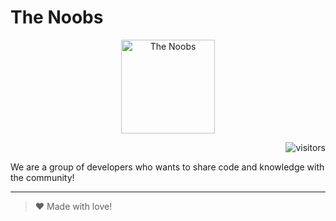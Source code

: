 # The Noobs


<div style="text-align: center;" align="center">
<img src="https://avatars.githubusercontent.com/u/115114649?s=400&u=7a327b1aaf9190fe648d5f834b87a16a8b13ae89&v=4" alt="The Noobs" style="width:150px;height:150px;">
</div>

<div align="right">

![visitors](https://visitor-badge.laobi.icu/badge?page_id=github.com/thenoobsbr)

</div>

We are a group of developers who wants to share code and knowledge with the community!

---
> ♥ Made with love!
